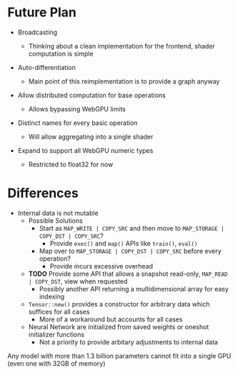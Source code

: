 # Future Plan
- Broadcasting
  - Thinking about a clean implementation for the frontend, shader computation is simple

- Auto-differentiation
  - Main point of this reimplementation is to provide a graph anyway

- Allow distributed computation for base operations
  - Allows bypassing WebGPU limits

- Distinct names for every basic operation
  - Will allow aggregating into a single shader

- Expand to support all WebGPU numeric types
  - Restricted to float32 for now

# Differences
- Internal data is not mutable
  - Possible Solutions
    - Start as `MAP_WRITE | COPY_SRC` and then move to `MAP_STORAGE | COPY_DST | COPY_SRC`?
      - Provide `exec()` and `map()` APIs like `train()`, `eval()`
    - Map over to `MAP_STORAGE | COPY_DST | COPY_SRC` before every operation?
      - Provide incurs excessive overhead
  - __TODO__ Provide some API that allows a snapshot read-only, `MAP_READ | COPY_DST`, view when requested
    - Possibly another API returning a multidimensional array for easy indexing
  - `Tensor::new()` provides a constructor for arbitrary data which suffices for all cases
    - More of a workaround but accounts for all cases
  - Neural Network are initialized from saved weights or oneshot initializer functions
    - Not a priority to provide arbitary adjustments to internal data

Any model with more than 1.3 billion parameters cannot fit into a single GPU (even one with 32GB of memory)
